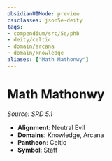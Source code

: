 ```yaml
---
obsidianUIMode: preview
cssclasses: json5e-deity
tags:
- compendium/src/5e/phb
- deity/celtic
- domain/arcana
- domain/knowledge
aliases: ["Math Mathonwy"]
---
```

# Math Mathonwy
*Source: SRD 5.1* 

- **Alignment**: Neutral Evil
- **Domains**: Knowledge, Arcana
- **Pantheon**: Celtic
- **Symbol**: Staff